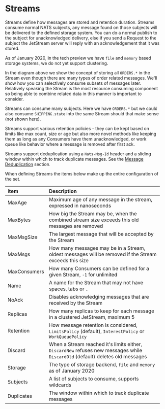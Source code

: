 # Streams

Streams define how messages are stored and retention duration. Streams consume normal NATS subjects, any message found on those subjects will be delivered to the defined storage system. You can do a normal publish to the subject for unacknowledged delivery, else if you send a Request to the subject the JetStream server will reply with an acknowledgement that it was stored.

As of January 2020, in the tech preview we have `file` and `memory` based storage systems, we do not yet support clustering.

In the diagram above we show the concept of storing all `ORDERS.*` in the Stream even though there are many types of order related messages. We'll show how you can selectively consume subsets of messages later. Relatively speaking the Stream is the most resource consuming component so being able to combine related data in this manner is important to consider.

Streams can consume many subjects. Here we have `ORDERS.*` but we could also consume `SHIPPING.state` into the same Stream should that make sense \(not shown here\).

Streams support various retention policies - they can be kept based on limits like max count, size or age but also more novel methods like keeping them as long as any Consumers have them unacknowledged, or work queue like behavior where a message is removed after first ack.

Streams support deduplication using a `Nats-Msg-Id` header and a sliding window within which to track duplicate messages. See the [Message Deduplication](../model_deep_dive.md#message-deduplication) section.

When defining Streams the items below make up the entire configuration of the set.

| Item | Description |
| :--- | :--- |
| MaxAge | Maximum age of any message in the stream, expressed in nanoseconds |
| MaxBytes | How big the Stream may be, when the combined stream size exceeds this old messages are removed |
| MaxMsgSize | The largest message that will be accepted by the Stream |
| MaxMsgs | How many messages may be in a Stream, oldest messages will be removed if the Stream exceeds this size |
| MaxConsumers | How many Consumers can be defined for a given Stream, `-1` for unlimited |
| Name | A name for the Stream that may not have spaces, tabs or `.` |
| NoAck | Disables acknowledging messages that are received by the Stream |
| Replicas | How many replicas to keep for each message in a clustered JetStream, maximum 5 |
| Retention | How message retention is considered, `LimitsPolicy` \(default\), `InterestPolicy` or `WorkQueuePolicy` |
| Discard | When a Stream reached it's limits either, `DiscardNew` refuses new messages while `DiscardOld` \(default\) deletes old messages |
| Storage | The type of storage backend, `file` and `memory` as of January 2020 |
| Subjects | A list of subjects to consume, supports wildcards |
| Duplicates | The window within which to track duplicate messages |

